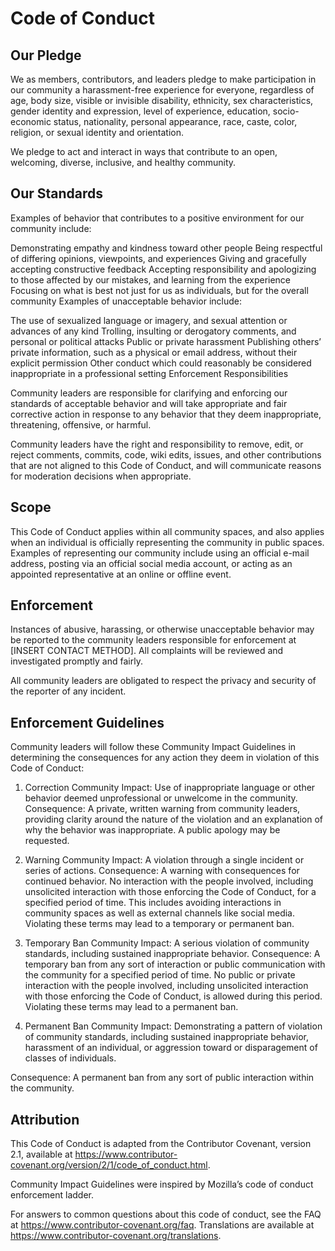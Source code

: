 # Code of Conduct

## Our Pledge

We as members, contributors, and leaders pledge to make participation in our community a harassment-free experience for everyone, 
regardless of age, body size, visible or invisible disability, ethnicity, sex characteristics, gender identity and expression, level of experience,
education, socio-economic status, nationality, personal appearance, race, caste, color, religion, or sexual identity and orientation.

We pledge to act and interact in ways that contribute to an open, welcoming, diverse, inclusive, and healthy community.

## Our Standards

Examples of behavior that contributes to a positive environment for our community include:

Demonstrating empathy and kindness toward other people
Being respectful of differing opinions, viewpoints, and experiences
Giving and gracefully accepting constructive feedback
Accepting responsibility and apologizing to those affected by our mistakes, and learning from the experience
Focusing on what is best not just for us as individuals, but for the overall community
Examples of unacceptable behavior include:

The use of sexualized language or imagery, and sexual attention or advances of any kind
Trolling, insulting or derogatory comments, and personal or political attacks
Public or private harassment
Publishing others’ private information, such as a physical or email address, without their explicit permission
Other conduct which could reasonably be considered inappropriate in a professional setting
Enforcement Responsibilities

Community leaders are responsible for clarifying and enforcing our standards of acceptable behavior and will take 
appropriate and fair corrective action in response to any behavior that they deem inappropriate, threatening, offensive, or harmful.

Community leaders have the right and responsibility to remove, edit, or reject comments, commits, code, wiki edits, issues,
and other contributions that are not aligned to this Code of Conduct, and will communicate reasons for moderation decisions when appropriate.

## Scope

This Code of Conduct applies within all community spaces, and also applies when an individual is officially representing the community in public spaces.
Examples of representing our community include using an official e-mail address, posting via an official social media account, or acting as an appointed representative at an online or offline event.

## Enforcement

Instances of abusive, harassing, or otherwise unacceptable behavior may be reported to the community leaders responsible for enforcement at [INSERT CONTACT METHOD].
All complaints will be reviewed and investigated promptly and fairly.

All community leaders are obligated to respect the privacy and security of the reporter of any incident.

## Enforcement Guidelines

Community leaders will follow these Community Impact Guidelines in determining the consequences for any action they deem in violation of this Code of Conduct:

1. Correction
Community Impact: Use of inappropriate language or other behavior deemed unprofessional or unwelcome in the community.
Consequence: A private, written warning from community leaders, providing clarity around the nature of the violation and an explanation of why the behavior was inappropriate.
A public apology may be requested.

2. Warning
Community Impact: A violation through a single incident or series of actions.
Consequence: A warning with consequences for continued behavior.
No interaction with the people involved, including unsolicited interaction with those enforcing the Code of Conduct,
for a specified period of time. This includes avoiding interactions in community spaces as well as external channels like social media.
Violating these terms may lead to a temporary or permanent ban.

3. Temporary Ban
Community Impact: A serious violation of community standards, including sustained inappropriate behavior.
Consequence: A temporary ban from any sort of interaction or public communication with the community for a specified period of time.
No public or private interaction with the people involved, including unsolicited interaction with those enforcing the Code of Conduct, 
is allowed during this period. Violating these terms may lead to a permanent ban.

4. Permanent Ban
Community Impact: Demonstrating a pattern of violation of community standards, including sustained inappropriate behavior, harassment of an individual,
or aggression toward or disparagement of classes of individuals.

Consequence: A permanent ban from any sort of public interaction within the community.

## Attribution

This Code of Conduct is adapted from the Contributor Covenant, version 2.1, available at https://www.contributor-covenant.org/version/2/1/code_of_conduct.html.

Community Impact Guidelines were inspired by Mozilla’s code of conduct enforcement ladder.

For answers to common questions about this code of conduct,
see the FAQ at https://www.contributor-covenant.org/faq. Translations are available at https://www.contributor-covenant.org/translations.